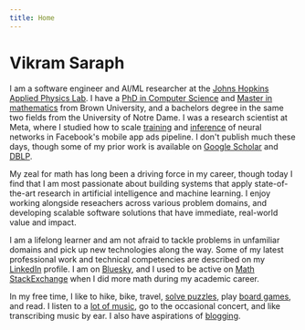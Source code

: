 ```yaml
---
title: Home
---
```


# Vikram Saraph

I am a software engineer and AI/ML researcher at the [Johns Hopkins Applied Physics Lab](https://www.jhuapl.edu/). I have a [PhD in Computer Science](https://cs.brown.edu/media/filer_public/7c/91/7c91fc0e-9b03-45c9-95a6-1b59b11a9b14/saraphvikram.pdf) and [Master in mathematics](https://graduateschool.brown.edu/academics-research/distinctive-opportunities/open-graduate-education/open-graduate-education-alumni) from Brown University, and a bachelors degree in the same two fields from the University of Notre Dame. I was a research scientist at Meta, where I studied how to scale [training](https://ai.meta.com/research/publications/cpr-understanding-and-improving-failure-tolerant-training-for-deep-learning-recommendation-with-partial-recovery/) and [inference](https://ai.meta.com/research/publications/deeprecsys-a-system-for-optimizing-end-to-end-at-scale-neural-recommendation-inference/) of neural networks in Facebook's mobile app ads pipeline. I don't publish much these days, though some of my prior work is available on [Google Scholar](https://scholar.google.com/citations?hl=en&user=90n7RmsAAAAJ&view_op=list_works&sortby=pubdate) and [DBLP](https://dblp.org/pid/152/3578.html).

My zeal for math has long been a driving force in my career, though today I find that I am most passionate about building systems that apply state-of-the-art research in artificial intelligence and machine learning. I enjoy working alongside reseachers across various problem domains, and developing scalable software solutions that have immediate, real-world value and impact.

I am a lifelong learner and am not afraid to tackle problems in unfamiliar domains and pick up new technologies along the way. Some of my latest professional work and technical competencies are described on my [LinkedIn](https://www.linkedin.com/in/vsaraph/) profile. I am on [Bluesky](https://bsky.app/profile/vikramsaraph.com), and I used to be active on [Math StackExchange](https://math.stackexchange.com/users/82388/vikram-saraph) when I did more math during my academic career.

In my free time, I like to hike, bike, travel, [solve puzzles](https://www.puzzles.wiki/wiki/Team_Providence), play [board games](https://boardgamegeek.com/user/vsaraph), and read. I listen to a [lot of music](https://www.last.fm/user/vsaraph), go to the occasional concert, and like transcribing music by ear. I also have aspirations of [blogging](/blog).

<!-- Yeah, I know you're looking at the source code. You must either be very curious, or very bored. -->

